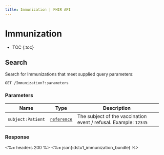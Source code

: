 ```yaml
---
title: Immunization | FHIR API
---
```


# Immunization

* TOC
{:toc}

## Search

Search for Immunizations that meet supplied query parameters:

    GET /Immunization?:parameters

### Parameters

 Name            | Type                                                                           | Description
-----------------|--------------------------------------------------------------------------------|-----------------------------------------------------------------
`subject:Patient`|[`reference`](http://www.hl7.org/implement/standards/fhir/search.html#reference)| The subject of the vaccination event / refusal. Example: `12345`

### Response

<%= headers 200 %>
<%= json(:dstu1_immunization_bundle) %>